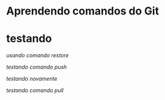 # Aprendendo comandos do Git

# testando

*usando comando restore*

*testando comando push*

*testando novamente*

*testando comando pull*
